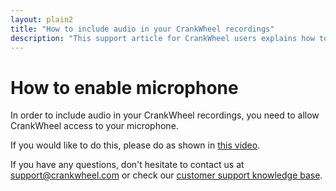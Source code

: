 ```yaml
---
layout: plain2
title: "How to include audio in your CrankWheel recordings"
description: "This support article for CrankWheel users explains how to grant our site access to your microphone so that your microphone audio can be included in your recorded sessions and screencasts."
---
```


# How to enable microphone

In order to include audio in your CrankWheel recordings, you need to allow CrankWheel access to your microphone.

If you would like to do this, please do as shown in [this video](https://meeting.is/ss/share/a15671d4-5e7b-4e00-b5d1-c625611984ac).

If you have any questions, don't hesitate to contact us at
[support@crankwheel.com](mailto:support@crankwheel.com) or check our [customer support knowledge base](https://support.crankwheel.com/).
